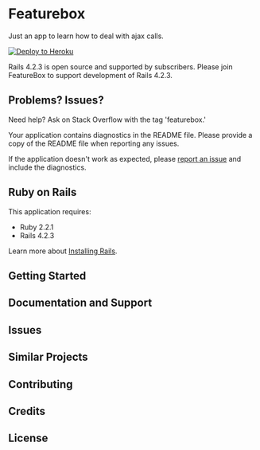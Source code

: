 Featurebox
================

Just an app to learn how to deal with ajax calls.

[![Deploy to Heroku](https://www.herokucdn.com/deploy/button.png)](https://heroku.com/deploy)

Rails 4.2.3 is open source and supported by subscribers. Please join FeatureBox to support development of Rails 4.2.3.

Problems? Issues?
-----------

Need help? Ask on Stack Overflow with the tag 'featurebox.'

Your application contains diagnostics in the README file. Please provide a copy of the README file when reporting any issues.

If the application doesn't work as expected, please [report an issue](https://github.com/FeatureBox/rails_apps_composer/issues)
and include the diagnostics.

Ruby on Rails
-------------

This application requires:

- Ruby 2.2.1
- Rails 4.2.3

Learn more about [Installing Rails](http://featurebox.github.io/installing-rails.html).

Getting Started
---------------

Documentation and Support
-------------------------

Issues
-------------

Similar Projects
----------------

Contributing
------------

Credits
-------

License
-------
